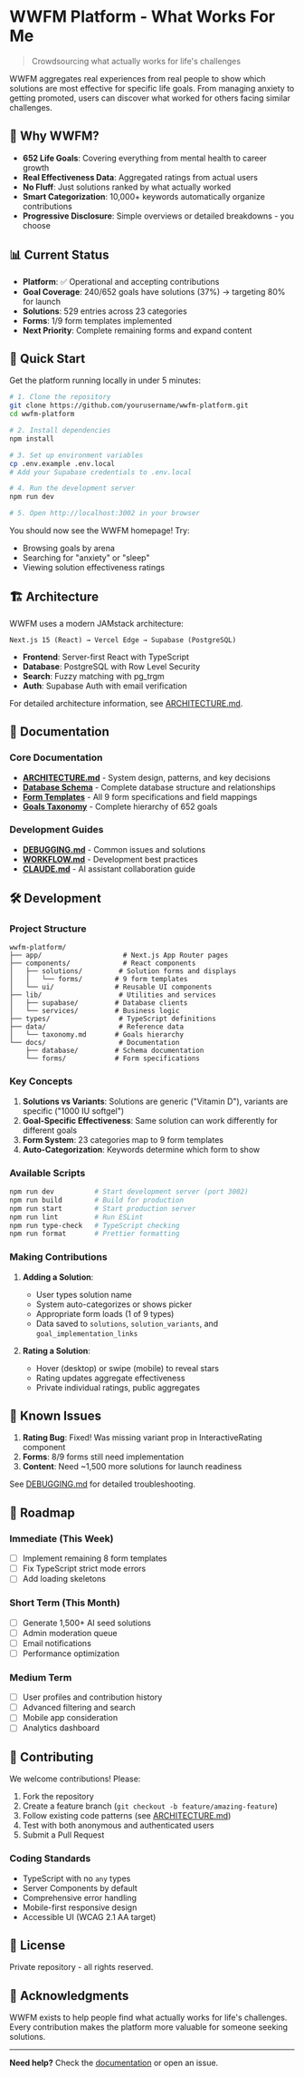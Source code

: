 # WWFM Platform - What Works For Me

> Crowdsourcing what actually works for life's challenges

WWFM aggregates real experiences from real people to show which solutions are most effective for specific life goals. From managing anxiety to getting promoted, users can discover what worked for others facing similar challenges.

## 🎯 Why WWFM?

- **652 Life Goals**: Covering everything from mental health to career growth
- **Real Effectiveness Data**: Aggregated ratings from actual users
- **No Fluff**: Just solutions ranked by what actually worked
- **Smart Categorization**: 10,000+ keywords automatically organize contributions
- **Progressive Disclosure**: Simple overviews or detailed breakdowns - you choose

## 📊 Current Status

- **Platform**: ✅ Operational and accepting contributions
- **Goal Coverage**: 240/652 goals have solutions (37%) → targeting 80% for launch
- **Solutions**: 529 entries across 23 categories
- **Forms**: 1/9 form templates implemented
- **Next Priority**: Complete remaining forms and expand content

## 🚀 Quick Start

Get the platform running locally in under 5 minutes:

```bash
# 1. Clone the repository
git clone https://github.com/yourusername/wwfm-platform.git
cd wwfm-platform

# 2. Install dependencies
npm install

# 3. Set up environment variables
cp .env.example .env.local
# Add your Supabase credentials to .env.local

# 4. Run the development server
npm run dev

# 5. Open http://localhost:3002 in your browser
```

You should now see the WWFM homepage! Try:
- Browsing goals by arena
- Searching for "anxiety" or "sleep"
- Viewing solution effectiveness ratings

## 🏗️ Architecture

WWFM uses a modern JAMstack architecture:

```
Next.js 15 (React) → Vercel Edge → Supabase (PostgreSQL)
```

- **Frontend**: Server-first React with TypeScript
- **Database**: PostgreSQL with Row Level Security
- **Search**: Fuzzy matching with pg_trgm
- **Auth**: Supabase Auth with email verification

For detailed architecture information, see [ARCHITECTURE.md](./ARCHITECTURE.md).

## 📁 Documentation

### Core Documentation
- **[ARCHITECTURE.md](./ARCHITECTURE.md)** - System design, patterns, and key decisions
- **[Database Schema](/docs/database/schema.md)** - Complete database structure and relationships
- **[Form Templates](/docs/forms/README.md)** - All 9 form specifications and field mappings
- **[Goals Taxonomy](/data/taxonomy.md)** - Complete hierarchy of 652 goals

### Development Guides
- **[DEBUGGING.md](./DEBUGGING.md)** - Common issues and solutions
- **[WORKFLOW.md](./WORKFLOW.md)** - Development best practices
- **[CLAUDE.md](./CLAUDE.md)** - AI assistant collaboration guide

## 🛠️ Development

### Project Structure
```
wwfm-platform/
├── app/                    # Next.js App Router pages
├── components/             # React components
│   ├── solutions/         # Solution forms and displays
│   │   └── forms/        # 9 form templates
│   └── ui/               # Reusable UI components
├── lib/                   # Utilities and services
│   ├── supabase/         # Database clients
│   └── services/         # Business logic
├── types/                 # TypeScript definitions
├── data/                  # Reference data
│   └── taxonomy.md       # Goals hierarchy
└── docs/                  # Documentation
    ├── database/         # Schema documentation
    └── forms/            # Form specifications
```

### Key Concepts

1. **Solutions vs Variants**: Solutions are generic ("Vitamin D"), variants are specific ("1000 IU softgel")
2. **Goal-Specific Effectiveness**: Same solution can work differently for different goals
3. **Form System**: 23 categories map to 9 form templates
4. **Auto-Categorization**: Keywords determine which form to show

### Available Scripts

```bash
npm run dev          # Start development server (port 3002)
npm run build        # Build for production
npm run start        # Start production server
npm run lint         # Run ESLint
npm run type-check   # TypeScript checking
npm run format       # Prettier formatting
```

### Making Contributions

1. **Adding a Solution**: 
   - User types solution name
   - System auto-categorizes or shows picker
   - Appropriate form loads (1 of 9 types)
   - Data saved to `solutions`, `solution_variants`, and `goal_implementation_links`

2. **Rating a Solution**:
   - Hover (desktop) or swipe (mobile) to reveal stars
   - Rating updates aggregate effectiveness
   - Private individual ratings, public aggregates

## 🐛 Known Issues

1. **Rating Bug**: Fixed! Was missing variant prop in InteractiveRating component
2. **Forms**: 8/9 forms still need implementation
3. **Content**: Need ~1,500 more solutions for launch readiness

See [DEBUGGING.md](./DEBUGGING.md) for detailed troubleshooting.

## 🚧 Roadmap

### Immediate (This Week)
- [ ] Implement remaining 8 form templates
- [ ] Fix TypeScript strict mode errors
- [ ] Add loading skeletons

### Short Term (This Month)
- [ ] Generate 1,500+ AI seed solutions
- [ ] Admin moderation queue
- [ ] Email notifications
- [ ] Performance optimization

### Medium Term
- [ ] User profiles and contribution history
- [ ] Advanced filtering and search
- [ ] Mobile app consideration
- [ ] Analytics dashboard

## 🤝 Contributing

We welcome contributions! Please:

1. Fork the repository
2. Create a feature branch (`git checkout -b feature/amazing-feature`)
3. Follow existing code patterns (see [ARCHITECTURE.md](./ARCHITECTURE.md))
4. Test with both anonymous and authenticated users
5. Submit a Pull Request

### Coding Standards
- TypeScript with no `any` types
- Server Components by default
- Comprehensive error handling
- Mobile-first responsive design
- Accessible UI (WCAG 2.1 AA target)

## 📄 License

Private repository - all rights reserved.

## 🙏 Acknowledgments

WWFM exists to help people find what actually works for life's challenges. Every contribution makes the platform more valuable for someone seeking solutions.

---

**Need help?** Check the [documentation](#-documentation) or open an issue.